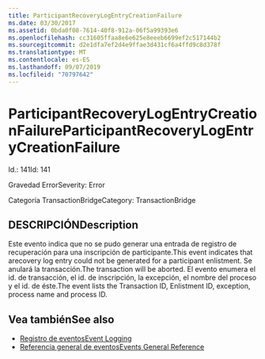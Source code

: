 ```yaml
---
title: ParticipantRecoveryLogEntryCreationFailure
ms.date: 03/30/2017
ms.assetid: 0bda0f08-7614-40f8-912a-06f5a99393e6
ms.openlocfilehash: cc31605ffaa8e6e625e8eeeb6699ef2c517144b2
ms.sourcegitcommit: d2e1dfa7ef2d4e9ffae3d431cf6a4ffd9c8d378f
ms.translationtype: MT
ms.contentlocale: es-ES
ms.lasthandoff: 09/07/2019
ms.locfileid: "70797642"
---
```

# <a name="participantrecoverylogentrycreationfailure"></a><span data-ttu-id="821dd-102">ParticipantRecoveryLogEntryCreationFailure</span><span class="sxs-lookup"><span data-stu-id="821dd-102">ParticipantRecoveryLogEntryCreationFailure</span></span>
<span data-ttu-id="821dd-103">Id.: 141</span><span class="sxs-lookup"><span data-stu-id="821dd-103">Id: 141</span></span>  
  
 <span data-ttu-id="821dd-104">Gravedad Error</span><span class="sxs-lookup"><span data-stu-id="821dd-104">Severity: Error</span></span>  
  
 <span data-ttu-id="821dd-105">Categoría TransactionBridge</span><span class="sxs-lookup"><span data-stu-id="821dd-105">Category: TransactionBridge</span></span>  
  
## <a name="description"></a><span data-ttu-id="821dd-106">DESCRIPCIÓN</span><span class="sxs-lookup"><span data-stu-id="821dd-106">Description</span></span>  
 <span data-ttu-id="821dd-107">Este evento indica que no se pudo generar una entrada de registro de recuperación para una inscripción de participante.</span><span class="sxs-lookup"><span data-stu-id="821dd-107">This event indicates that arecovery log entry could not be generated for a participant enlistment.</span></span> <span data-ttu-id="821dd-108">Se anulará la transacción.</span><span class="sxs-lookup"><span data-stu-id="821dd-108">The transaction will be aborted.</span></span> <span data-ttu-id="821dd-109">El evento enumera el id. de transacción, el id. de inscripción, la excepción, el nombre del proceso y el id. de éste.</span><span class="sxs-lookup"><span data-stu-id="821dd-109">The event lists the Transaction ID, Enlistment ID, exception, process name and process ID.</span></span>  
  
## <a name="see-also"></a><span data-ttu-id="821dd-110">Vea también</span><span class="sxs-lookup"><span data-stu-id="821dd-110">See also</span></span>

- [<span data-ttu-id="821dd-111">Registro de eventos</span><span class="sxs-lookup"><span data-stu-id="821dd-111">Event Logging</span></span>](index.md)
- [<span data-ttu-id="821dd-112">Referencia general de eventos</span><span class="sxs-lookup"><span data-stu-id="821dd-112">Events General Reference</span></span>](events-general-reference.md)
